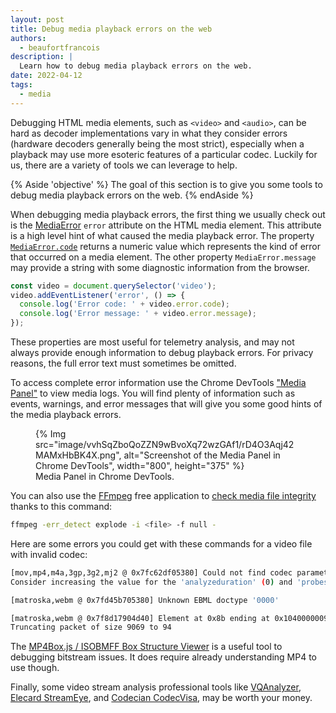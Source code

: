 ```yaml
---
layout: post
title: Debug media playback errors on the web
authors:
  - beaufortfrancois
description: |
  Learn how to debug media playback errors on the web.
date: 2022-04-12
tags:
  - media
---
```


Debugging HTML media elements, such as `<video>` and `<audio>`, can be hard as decoder implementations vary in what they consider errors (hardware decoders generally being the most strict), especially when a playback may use more esoteric features of a particular codec. Luckily for us, there are a variety of tools we can leverage to help.

{% Aside 'objective' %}
The goal of this section is to give you some tools to debug media playback errors on the web.
{% endAside %}

When debugging media playback errors, the first thing we usually check out is the [MediaError] `error` attribute on the HTML media element. This attribute is a high level hint of what caused the media playback error. The property [`MediaError.code`] returns a numeric value which represents the kind of error that occurred on a media element. The other property `MediaError.message` may provide a string with some diagnostic information from the browser.

```js
const video = document.querySelector('video');
video.addEventListener('error', () => {
  console.log('Error code: ' + video.error.code);
  console.log('Error message: ' + video.error.message);
});
```

These properties are most useful for telemetry analysis, and may not always provide enough information to debug playback errors. For privacy reasons, the full error text must sometimes be omitted.

To access complete error information use the Chrome DevTools ["Media Panel"] to view media logs. You will find plenty of information such as events, warnings, and error messages that will give you some good hints of the media playback errors.

<figure>
  {% Img src="image/vvhSqZboQoZZN9wBvoXq72wzGAf1/rD4O3Aqj42MAMxHbBK4X.png", alt="Screenshot of the Media Panel in Chrome DevTools", width="800", height="375" %}
  <figcaption>Media Panel in Chrome DevTools.</figcaption>
</figure>

You can also use the [FFmpeg] free application to [check media file integrity] thanks to this command:

```bash
ffmpeg -err_detect explode -i <file> -f null -
```

Here are some errors you could get with these commands for a video file with invalid codec:

```bash
[mov,mp4,m4a,3gp,3g2,mj2 @ 0x7fc62df05380] Could not find codec parameters for stream 0 (Video: none (zzzz / 0x7A7A7A7A), none(smpte170m/smpte170m/bt709, progressive), 320x240, 4 kb/s): unknown codec
Consider increasing the value for the 'analyzeduration' (0) and 'probesize' (5000000) options
```

```bash
[matroska,webm @ 0x7fd45b705380] Unknown EBML doctype '0000'
```

```bash
[matroska,webm @ 0x7f8d17904d40] Element at 0x8b ending at 0x10400000095 exceeds containing master element ending at 0x9b
Truncating packet of size 9069 to 94
```

The [MP4Box.js / ISOBMFF Box Structure Viewer] is a useful tool to debugging bitstream issues. It does require already understanding MP4 to use though.

Finally, some video stream analysis professional tools like [VQAnalyzer], [Elecard StreamEye], and [Codecian CodecVisa], may be worth your money.

[mediaerror]: https://developer.mozilla.org/docs/Web/API/MediaError
[`mediaerror.code`]: https://developer.mozilla.org/docs/Web/API/MediaError/code#media_error_code_constants
["media panel"]: https://developer.chrome.com/docs/devtools/media-panel/
[ffmpeg]: /media-application-basics/#ffmpeg
[check media file integrity]: https://www.ffmpeg.org/ffmpeg-codecs.html#:~:text=err_detect
[mp4box.js / isobmff box structure viewer]: https://gpac.github.io/mp4box.js/test/filereader.html
[vqanalyzer]: https://vicuesoft.com/vq-analyzer/
[elecard streameye]: https://www.elecard.com/products/video-analysis/streameye
[codecian codecvisa]: http://www.codecian.com/
